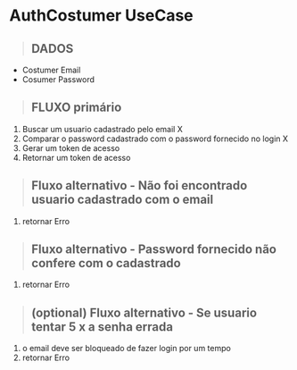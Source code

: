 # AuthCostumer UseCase

> ## DADOS 
* Costumer Email
* Cosumer Password

> ## FLUXO primário
1. Buscar um usuario cadastrado pelo email X
2. Comparar o password cadastrado com o password fornecido no login X
3. Gerar um token de acesso
4. Retornar um token de acesso

>## Fluxo alternativo - Não foi encontrado usuario cadastrado com o email
1. retornar Erro
>## Fluxo alternativo - Password fornecido não confere com o cadastrado 
1. retornar Erro
>## (optional) Fluxo alternativo - Se usuario tentar 5 x a senha errada 
1. o email deve ser bloqueado de fazer login por um tempo 
2. retornar Erro
